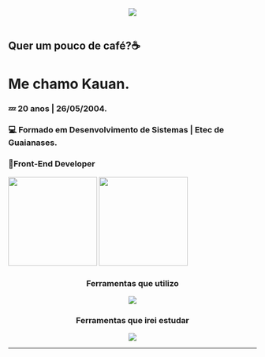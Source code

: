 <div align="center">
  <img src="https://www.icegif.com/wp-content/uploads/2023/12/icegif-100.gif">
</div>
<br>
<div align="left">
  <h2>Quer um pouco de café?☕</h2>
  <h1>Me chamo Kauan.</h1>
  <h3>💤 20 anos | 26/05/2004.</h3>
  <h3>💻 Formado em Desenvolvimento de Sistemas | Etec de Guaianases.</h3>
  <h3>🎨Front-End Developer</h3>
</div>
<div>
  <img height="180em" src="https://github-readme-stats.vercel.app/api?username=Kauanssv&show_icons=true&theme=vision-friendly-dark">
  <img height="180em" src="https://github-readme-stats.vercel.app/api/top-langs/?username=Kauanssv&layout=compact&theme=vision-friendly-dark">
</div>
<div align="center">
  <h3>Ferramentas que utilizo</h3>
  <img src="https://skillicons.dev/icons?i=js,css,html,github,figma,bootstrap">
  <h3>Ferramentas que irei estudar</h3>
  <img src="https://skillicons.dev/icons?i=ts,react,scss,nodejs">
  <hr>
</div>

